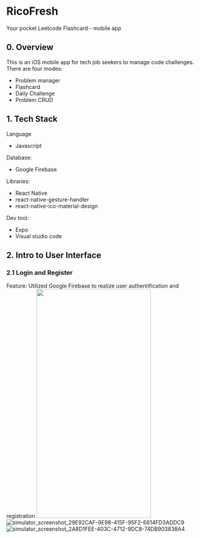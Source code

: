 # RicoFresh
Your pocket Leetcode Flashcard - mobile app

## 0. Overview
This is an iOS mobile app for tech job seekers to manage code challenges. There are four modes: 
- Problem manager
- Flashcard
- Daily Challenge
- Problem CRUD


## 1. Tech Stack
Language
- Javascript

Database:
- Google Firebase

Libraries: 
- React Native
- react-native-gesture-handler
- react-native-ico-material-design

Dev tool:
- Expo
- Visual studio code

## 2. Intro to User Interface
### 2.1 Login and Register
Feature: Utilized Google Firebase to realize user authentification and registration
<img src="https://user-images.githubusercontent.com/66397999/187083367-c9869482-24df-4b26-bd5e-fe9b1a959415.png" width="300" height="600"/>
![simulator_screenshot_29E92CAF-9E98-415F-95F2-6814FD3ADDC9](https://user-images.githubusercontent.com/66397999/187083373-dce227ac-e2df-440d-83fc-64c4eedabd67.png)
![simulator_screenshot_2A8D1FEE-403C-4712-9DC8-74DB903838A4](https://user-images.githubusercontent.com/66397999/187083376-9401b800-2371-4a59-b6d3-1a5f51a5753a.png)

